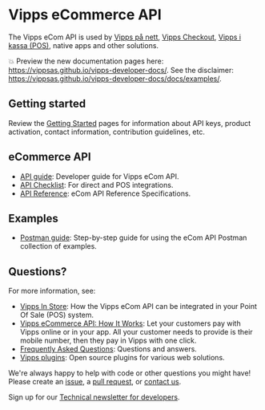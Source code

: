 <!-- START_METADATA
---
title: Introduction
sidebar_position: 1
---
END_METADATA -->

# Vipps eCommerce API

The Vipps eCom API is used by
[Vipps på nett](https://vipps.no/produkter-og-tjenester/bedrift/ta-betalt-paa-nett/ta-betalt-paa-nett/),
[Vipps Checkout](https://vipps.no/produkter-og-tjenester/bedrift/ta-betalt-paa-nett/vipps-checkout/),
[Vipps i kassa (POS)](https://vipps.no/produkter-og-tjenester/bedrift/ta-betalt-i-butikk/vipps-i-kassa/),
native apps and other solutions.

<!-- START_COMMENT -->

💥 Preview the new documentation pages here: <https://vippsas.github.io/vipps-developer-docs/>.
See the disclaimer: <https://vippsas.github.io/vipps-developer-docs/docs/examples/>.

<!-- END_COMMENT -->

## Getting started

Review the [Getting Started](https://github.com/vippsas/vipps-developers/blob/master/vipps-getting-started.md) pages for information about API keys, product activation, contact information, contribution guidelines, etc.

## eCommerce API

* [API guide](vipps-ecom-api.md): Developer guide for Vipps eCom API.
* [API Checklist](vipps-ecom-api-checklist.md): For direct and POS integrations.
* [API Reference](https://vippsas.github.io/vipps-developer-docs/api/ecom): eCom API Reference Specifications.

## Examples

* [Postman guide](vipps-ecom-postman.md): Step-by-step guide for using the eCom API Postman collection of examples.

## Questions?

For more information, see:

* [Vipps In Store](vipps-in-store-howitworks.md): How the Vipps eCom API can be integrated in your Point Of Sale (POS) system.
* [Vipps eCommerce API: How It Works](vipps-ecom-api-howitworks.md):  Let your customers pay with Vipps online or in your app. All your customer needs to provide is their mobile number, then they pay in Vipps with one click.
* [Frequently Asked Questions](vipps-ecom-api-faq.md): Questions and answers.
* [Vipps plugins](https://github.com/vippsas/vipps-plugins): Open source plugins for various web solutions.

We're always happy to help with code or other questions you might have!
Please create an [issue](https://github.com/vippsas/vipps-ecom-api/issues),
a [pull request](https://github.com/vippsas/vipps-ecom-api/pulls),
or [contact us](https://github.com/vippsas/vipps-developers/blob/master/contact.md).

Sign up for our [Technical newsletter for developers](https://github.com/vippsas/vipps-developers/tree/master/newsletters).
